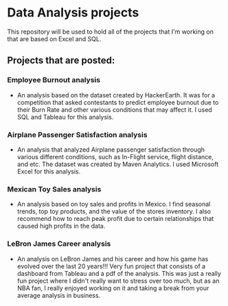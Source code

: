 # Data Analysis projects 
This repository will be used to hold all of the projects that I'm working on that are based on Excel and SQL. 
 
## Projects that are posted: 
### Employee Burnout analysis 
- An analysis based on the dataset created by HackerEarth. It was for a competition that asked contestants to predict employee burnout due to their Burn Rate and     other various conditions that may affect it. I used SQL and Tableau for this analysis. 

### Airplane Passenger Satisfaction analysis  
- An analysis that analyzed Airplane passenger satisfaction through various different conditions, such as In-Flight service, flight distance, and etc. The dataset     was created by Maven Analytics. I used Microsoft Excel for this analysis. 

### Mexican Toy Sales analysis 
- An analysis based on toy sales and profits in Mexico. I find seasonal trends, top toy products, and the value of the stores inventory. I also recommend how to reach peak profit due to certain relationships that caused high profits in the data. 

### LeBron James Career analysis 
- An analysis on LeBron James and his career and how his game has evolved over the last 20 years!!! Very fun project that consists of a dashboard from Tableau and a pdf of the analysis. This was just a really fun project where I didn't really want to stress over too much, but as an NBA fan, I really enjoyed working on it and taking a break from your average analysis in business. 
